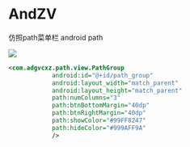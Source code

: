 AndZV
=====

仿照path菜单栏  android path

![](https://github.com/adgvcxz/AndZV/blob/master/path/path.gif)

```xml
<com.adgvcxz.path.view.PathGroup
            android:id="@+id/path_group"
            android:layout_width="match_parent"
            android:layout_height="match_parent"
            path:numColumns="3"
            path:btnBottomMargin="40dp"
            path:btnRightMargin="40dp"
            path:showColor="#99FF8247"
            path:hideColor="#999AFF9A"
            />
```
